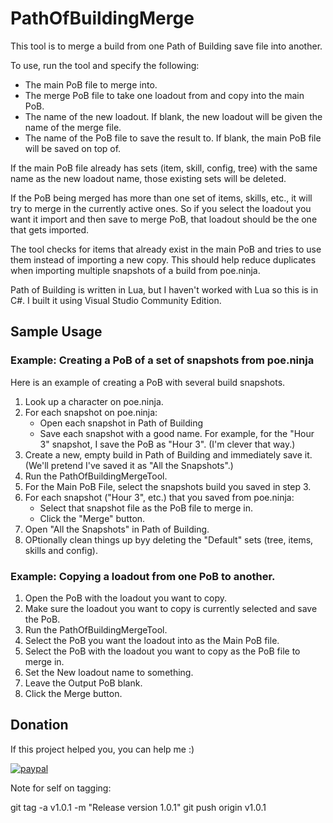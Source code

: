 # PathOfBuildingMerge

This tool is to merge a build from one Path of Building save file into
another.

To use, run the tool and specify the following:

- The main PoB file to merge into.
- The merge PoB file to take one loadout from and copy into the main PoB.
- The name of the new loadout. If blank, the new loadout will be given the name of the merge file.
- The name of the PoB file to save the result to. If blank, the main PoB file will be saved on top of.

If the main PoB file already has sets (item, skill, config, tree) with
the same name as the new loadout name, those existing sets will be
deleted.

If the PoB being merged has more than one set of items, skills, etc.,
it will try to merge in the currently active ones. So if you select
the loadout you want it import and then save to merge PoB, that
loadout should be the one that gets imported.

The tool checks for items that already exist in the main PoB and tries
to use them instead of importing a new copy. This should help reduce
duplicates when importing multiple snapshots of a build from
poe.ninja.

Path of Building is written in Lua, but I haven't worked with Lua so
this is in C#. I built it using Visual Studio Community Edition.

## Sample Usage
<a name="h10" />

### Example: Creating a PoB of a set of snapshots from poe.ninja

Here is an example of creating a PoB with several build snapshots.

1. Look up a character on poe.ninja.
2. For each snapshot on poe.ninja:
    - Open each snapshot in Path of Building
    - Save each snapshot with a good name. For example, for the "Hour 3" snapshot, I save the PoB as "Hour 3". (I'm clever that way.)
3. Create a new, empty build in Path of Building and immediately save it. (We'll pretend I've saved it as "All the Snapshots".)
4. Run the PathOfBuildingMergeTool.
5. For the Main PoB File, select the snapshots build you saved in step 3.
6. For each snapshot ("Hour 3", etc.) that you saved from poe.ninja:
    - Select that snapshot file as the PoB file to merge in.
    - Click the "Merge" button.
7. Open "All the Snapshots" in Path of Building.
8. OPtionally clean things up byy deleting the "Default" sets (tree, items, skills and config).

### Example: Copying a loadout from one PoB to another.

1. Open the PoB with the loadout you want to copy.
2. Make sure the loadout you want to copy is currently selected and save the PoB.
3. Run the PathOfBuildingMergeTool.
4. Select the PoB you want the loadout into as the Main PoB file.
5. Select the PoB with the loadout you want to copy as the PoB file to merge in.
6. Set the New loadout name to something.
7. Leave the Output PoB blank.
8. Click the Merge button.

## Donation
<a name="h11" />

If this project helped you, you can help me :) 

[![paypal](https://www.paypalobjects.com/en_US/i/btn/btn_donate_SM.gif)](https://www.paypal.com/cgi-bin/webscr?cmd=_donations&business=XE5JR3FR458ZE&currency_code=USD)


Note for self on tagging:

git tag -a v1.0.1 -m "Release version 1.0.1"
git push origin v1.0.1